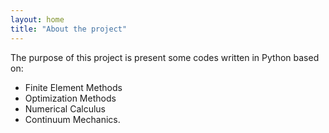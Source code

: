 ```yaml
---
layout: home
title: "About the project"
---
```


The purpose of this project is present some codes written in Python based on:
- Finite Element Methods
- Optimization Methods
- Numerical Calculus
- Continuum Mechanics.
